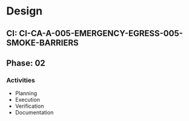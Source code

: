 # Design

## CI: CI-CA-A-005-EMERGENCY-EGRESS-005-SMOKE-BARRIERS
## Phase: 02

### Activities
- Planning
- Execution
- Verification
- Documentation

